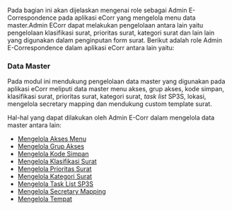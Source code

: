 Pada bagian ini akan dijelaskan mengenai role sebagai Admin E-Correspondence pada aplikasi eCorr yang mengelola menu data master.Admin ECorr dapat melakukan pengelolaan antara lain yaitu pengelolaan klasifikasi surat, prioritas surat, kategori surat dan lain lain yang digunakan dalam penginputan form surat. 
Berikut adalah role Admin E-Correspondence dalam aplikasi eCorr antara lain yaitu:

### **Data Master** 

Pada modul ini mendukung pengelolaan data master yang digunakan pada aplikasi eCorr meliputi data master menu akses, grup 
akses, kode simpan, klasifikasi surat, prioritas surat, kategori surat, _task list_ SP3S, lokasi, mengelola secretary mapping
dan mendukung custom template surat. 

Hal-hal yang dapat dilakukan oleh Admin E-Corr dalam mengelola data master antara lain: 

- [Mengelola Akses Menu](https://docs.oficioo.id/Categories/2d9c11da-9ad0-4b75-8369-74049c55dac7/admin-ecorr#!/Posts/2d9c11da-9ad0-4b75-8369-74049c55dac7/data-master/4e8c2fadcd744c219a29ef6f094775a8)
- [Mengelola Grup Akses](https://docs.oficioo.id/Categories/2d9c11da-9ad0-4b75-8369-74049c55dac7/admin-ecorr#!/Posts/2d9c11da-9ad0-4b75-8369-74049c55dac7/data-master/6fc823a1f9124724a2bb1c917193e039)
- [Mengelola Kode Simpan](https://docs.oficioo.id/Categories/2d9c11da-9ad0-4b75-8369-74049c55dac7/admin-ecorr#!/Posts/2d9c11da-9ad0-4b75-8369-74049c55dac7/data-master/97946ebeb58d458ab7cbd57c677701da)
- [Mengelola Klasifikasi Surat](https://docs.oficioo.id/Categories/2d9c11da-9ad0-4b75-8369-74049c55dac7/admin-ecorr#!/Posts/2d9c11da-9ad0-4b75-8369-74049c55dac7/data-master/9f189eb126544a51bcb33307af083b1c)
- [Mengelola Prioritas Surat](https://docs.oficioo.id/Categories/2d9c11da-9ad0-4b75-8369-74049c55dac7/admin-ecorr#!/Posts/2d9c11da-9ad0-4b75-8369-74049c55dac7/data-master/092a402a89054940bbf9c4217d68704d)
- [Mengelola Kategori Surat](https://docs.oficioo.id/Categories/2d9c11da-9ad0-4b75-8369-74049c55dac7/admin-ecorr#!/Posts/2d9c11da-9ad0-4b75-8369-74049c55dac7/data-master/62473478ef13411dbb8515f87a74ab7f)
- [Mengelola Task List SP3S](https://docs.oficioo.id/Categories/2d9c11da-9ad0-4b75-8369-74049c55dac7/admin-ecorr#!/Posts/2d9c11da-9ad0-4b75-8369-74049c55dac7/data-master/3c9ef348c4704fe4b8fb68206e320ff5)
- [Mengelola Secretary Mapping](https://docs.oficioo.id/Categories/2d9c11da-9ad0-4b75-8369-74049c55dac7/admin-ecorr#!/Posts/2d9c11da-9ad0-4b75-8369-74049c55dac7/data-master/955bdc25d79e4ca8af3c11bfda117788)
- [Mengelola Tempat](https://docs.oficioo.id/Categories/2d9c11da-9ad0-4b75-8369-74049c55dac7/admin-ecorr#!/Posts/2d9c11da-9ad0-4b75-8369-74049c55dac7/data-master/8082f53b28d0478ca167268c79a0daf0)
